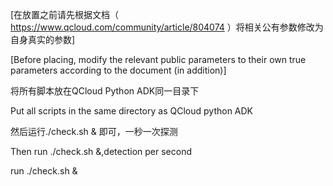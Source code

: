 [在放置之前请先根据文档（ https://www.qcloud.com/community/article/804074 ）将相关公有参数修改为自身真实的参数]

[Before placing, modify the relevant public parameters to their own true parameters according to the document (in addition)]

将所有脚本放在QCloud Python ADK同一目录下

Put all scripts in the same directory as QCloud python ADK

然后运行./check.sh & 即可，一秒一次探测

Then run ./check.sh &,detection per second

run ./check.sh &

